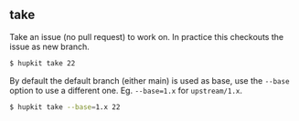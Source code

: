take
----

Take an issue (no pull request) to work on. In practice this checkouts the issue as new branch.

```bash
$ hupkit take 22
```

By default the default branch (either main) is used as base, use the `--base` option to use
a different one. Eg. `--base=1.x` for `upstream/1.x`.

```bash
$ hupkit take --base=1.x 22
```
